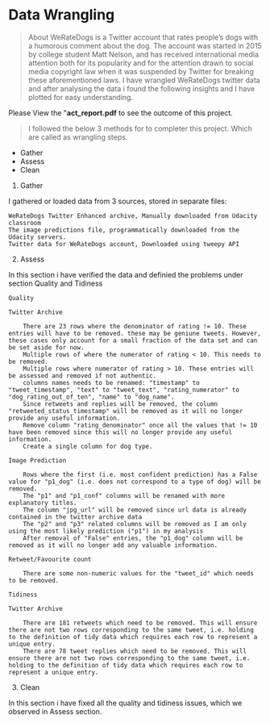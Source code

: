# Data Wrangling

>About
WeRateDogs is a Twitter account that rates people’s dogs with a humorous comment about the
dog. The account was started in 2015 by college student Matt Nelson, and has received
international media attention both for its popularity and for the attention drawn to social media
copyright law when it was suspended by Twitter for breaking these aforementioned laws.
I have wrangled WeRateDogs twitter data and after analysing the data i found the following
insights and I have plotted for easy understanding.


Please View the "**act_report.pdf** to see the outcome of this project.


> I followed the below 3 methods for to completer this project. Which are called as wrangling steps.

 - Gather
 - Assess
 - Clean

1. Gather

I gathered or loaded data from 3 sources, stored in separate files:

    WeRateDogs Twitter Enhanced archive, Manually downloaded from Udacity classroom
    The image predictions file, programmatically downloaded from the Udacity servers.
    Twitter data for WeRateDogs account, Downloaded using tweepy API

2. Assess

In this section i have verified the data and definied the problems under section Quality and Tidiness

    Quality

    Twitter Archive

        There are 23 rows where the denominator of rating != 10. These entries will have to be removed. these may be geniune tweets. However, these cases only account for a small fraction of the data set and can be set aside for now.
        Multiple rows of where the numerator of rating < 10. This needs to be removed.
        Multiple rows where numerator of rating > 10. These entries will be assessed and removed if not authentic.
        columns names needs to be renamed: "timestamp" to "tweet_timestamp", "text" to "tweet_text", "rating_numerator" to "dog_rating_out_of_ten", "name" to "dog_name".
        Since retweets and replies will be removed, the column "retweeted_status_timestamp" will be removed as it will no longer provide any useful information.
        Remove column "rating_denominator" once all the values that != 10 have been removed since this will no longer provide any useful information.
        Create a single column for dog type.

    Image Prediction

        Rows where the first (i.e. most confident prediction) has a False value for "p1_dog" (i.e. does not correspond to a type of dog) will be removed.
        The "p1" and "p1_conf" columns will be renamed with more explanatory titles.
        The column "jpg_url" will be removed since url data is already contained in the twitter archive data
        The "p2" and "p3" related columns will be removed as I am only using the most likely prediction ("p1") in my analysis
        After removal of "False" entries, the "p1_dog" column will be removed as it will no longer add any valuable information.

    Retweet/Favourite count

        There are some non-numeric values for the "tweet_id" which needs to be removed.

    Tidiness

    Twitter Archive

        There are 181 retweets which need to be removed. This will ensure there are not two rows corresponding to the same tweet, i.e. holding to the definition of tidy data which requires each row to represent a unique entry.
        There are 78 tweet replies which need to be removed. This will ensure there are not two rows corresponding to the same tweet, i.e. holding to the definition of tidy data which requires each row to represent a unique entry.

3. Clean

In this section i have fixed all the quality and tidiness issues, which we observed in Assess section.
